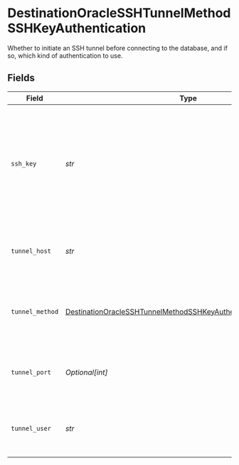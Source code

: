 # DestinationOracleSSHTunnelMethodSSHKeyAuthentication

Whether to initiate an SSH tunnel before connecting to the database, and if so, which kind of authentication to use.


## Fields

| Field                                                                                                                                                       | Type                                                                                                                                                        | Required                                                                                                                                                    | Description                                                                                                                                                 | Example                                                                                                                                                     |
| ----------------------------------------------------------------------------------------------------------------------------------------------------------- | ----------------------------------------------------------------------------------------------------------------------------------------------------------- | ----------------------------------------------------------------------------------------------------------------------------------------------------------- | ----------------------------------------------------------------------------------------------------------------------------------------------------------- | ----------------------------------------------------------------------------------------------------------------------------------------------------------- |
| `ssh_key`                                                                                                                                                   | *str*                                                                                                                                                       | :heavy_check_mark:                                                                                                                                          | OS-level user account ssh key credentials in RSA PEM format ( created with ssh-keygen -t rsa -m PEM -f myuser_rsa )                                         |                                                                                                                                                             |
| `tunnel_host`                                                                                                                                               | *str*                                                                                                                                                       | :heavy_check_mark:                                                                                                                                          | Hostname of the jump server host that allows inbound ssh tunnel.                                                                                            |                                                                                                                                                             |
| `tunnel_method`                                                                                                                                             | [DestinationOracleSSHTunnelMethodSSHKeyAuthenticationTunnelMethod](../../models/shared/destinationoraclesshtunnelmethodsshkeyauthenticationtunnelmethod.md) | :heavy_check_mark:                                                                                                                                          | Connect through a jump server tunnel host using username and ssh key                                                                                        |                                                                                                                                                             |
| `tunnel_port`                                                                                                                                               | *Optional[int]*                                                                                                                                             | :heavy_minus_sign:                                                                                                                                          | Port on the proxy/jump server that accepts inbound ssh connections.                                                                                         | 22                                                                                                                                                          |
| `tunnel_user`                                                                                                                                               | *str*                                                                                                                                                       | :heavy_check_mark:                                                                                                                                          | OS-level username for logging into the jump server host.                                                                                                    |                                                                                                                                                             |